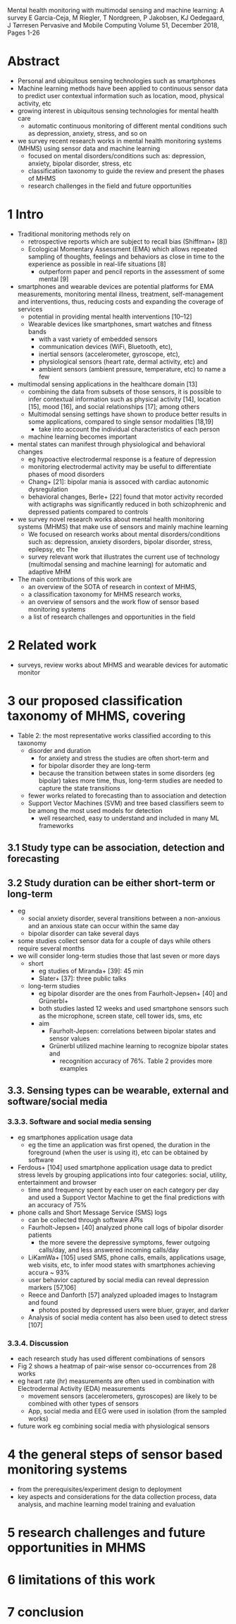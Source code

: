Mental health monitoring with multimodal sensing and machine learning: A survey
E Garcia-Ceja, M Riegler, T Nordgreen, P Jakobsen, KJ  Oedegaard, J Tørresen
Pervasive and Mobile Computing Volume 51, December 2018, Pages 1-26

# Abstract

* Personal and ubiquitous sensing technologies such as smartphones
* Machine learning methods have been applied to continuous sensor data
  to predict user contextual information such as
  location, mood, physical activity, etc
* growing interest in ubiquitous sensing technologies for mental health care
  * automatic continuous monitoring of different mental conditions such as
    depression, anxiety, stress, and so on
* we survey recent research works in mental health monitoring systems (MHMS)
  using sensor data and machine learning
  * focused on mental disorders/conditions such as:
    depression, anxiety, bipolar disorder, stress, etc
  * classification taxonomy to guide the review and present the phases of MHMS
  * research challenges in the field and future opportunities

# 1 Intro

* Traditional monitoring methods rely on
  * retrospective reports which are subject to recall bias (Shiffman+ [8])
  * Ecological Momentary Assessment (EMA) which allows
    repeated sampling of thoughts, feelings and behaviors
    as close in time to the experience as possible in real-life situations [8]
    * outperform paper and pencil reports in the assessment of some mental [9]
* smartphones and wearable devices are potential platforms for
  EMA measurements, monitoring mental illness, treatment, self-management and
  interventions, thus, reducing costs and expanding the coverage of services
  * potential in providing mental health interventions [10–12]
  * Wearable devices like smartphones, smart watches and fitness bands
    * with a vast variety of embedded sensors
    * communication devices (WiFi, Bluetooth, etc), 
    * inertial sensors (accelerometer, gyroscope, etc), 
    * physiological sensors (heart rate, dermal activity, etc) and 
    * ambient sensors (ambient pressure, temperature, etc) to name a few
* multimodal sensing applications in the healthcare domain [13]
  * combining the data from subsets of those sensors, it is possible to infer
    contextual information such as physical activity [14], location [15],
    mood [16], and social relationships [17]; among others
  * Multimodal sensing settings have shown to produce better results in some
    applications, compared to single sensor modalities [18,19]
    * take into account the individual characteristics of each person
  * machine learning becomes important
* mental states can manifest through physiological and behavioral changes
  * eg hypoactive electrodermal response is a feature of depression
  * monitoring electrodermal activity may be useful to differentiate phases of
    mood disorders
  * Chang+ [21]: bipolar mania is assoced with cardiac autonomic dysregulation
  * behavioral changes, Berle+ [22] found that
    motor activity recorded with actigraphs was significantly reduced in both
    schizophrenic and depressed patients compared to controls
* we survey novel research works about mental health monitoring systems (MHMS)
  that make use of sensors and mainly machine learning
  * We focused on research works about mental disorders/conditions such as:
    depression, anxiety disorders, bipolar disorder, stress, epilepsy, etc The
  * survey relevant work that illustrates the current use of technology
    (multimodal sensing and machine learning) for automatic and adaptive MHM
* The main contributions of this work are
  * an overview of the SOTA of research in context of MHMS,
  * a classification taxonomy for MHMS research works,
  * an overview of sensors and the work flow of sensor based monitoring systems
  * a list of research challenges and opportunities in the field

# 2 Related work

* surveys, review works about MHMS and wearable devices for automatic monitor

# 3 our proposed classification taxonomy of MHMS, covering

* Table 2: the most representative works classified according to this taxonomy
  * disorder and duration
    * for anxiety and stress the studies are often short-term and
    * for bipolar disorder they are long-term
    * because the transition between states in some disorders (eg bipolar) takes
      more time, thus, long-term studies are needed to capture the state
      transitions
  * fewer works related to forecasting than to association and detection
  * Support Vector Machines (SVM) and tree based classifiers seem to be among
    the most used models for detection
    * well researched, easy to understand and included in many ML frameworks

## 3.1 Study type can be association, detection and forecasting

## 3.2 Study duration can be either short-term or long-term

* eg
  * social anxiety disorder, several transitions between a non-anxious and an
    anxious state can occur within the same day
  * bipolar disorder can take several days
* some studies collect sensor data for a couple of days while
  others require several months
* we will consider long-term studies those that last seven or more days
  * short
    * eg studies of Miranda+ [39]: 45 min
    * Slater+ [37]: three public talks
  * long-term studies
    * eg bipolar disorder are the ones from Faurholt-Jepsen+ [40] and Grünerbl+
    * both studies lasted 12 weeks and used smartphone sensors such as the
      microphone, screen state, cell tower ids, sms, etc
    * aim
      * Faurholt-Jepsen: correlations between bipolar states and sensor values
      * Grünerbl utilized machine learning to recognize bipolar states and
        * recognition accuracy of 76%. Table 2 provides more examples

## 3.3. Sensing types can be wearable, external and software/social media

### 3.3.3. Software and social media sensing

* eg smartphones application usage data
  * eg the time an application was first opened, the duration in the foreground
    (when the user is using it), etc can be obtained by software
* Ferdous+ [104] used smartphone application usage data to
  predict stress levels by grouping applications into four categories:
  social, utility, entertainment and browser
  * time and frequency spent by each user on each category per day and used a
    Support Vector Machine to get the final predictions with an accuracy of 75%
* phone calls and Short Message Service (SMS) logs
  * can be collected through software APIs
  * Faurholt-Jepsen+ [40] analyzed phone call logs of bipolar disorder patients
    * the more severe the depressive symptoms, fewer outgoing calls/day, and
      less answered incoming calls/day
  * LiKamWa+ [105] used SMS, phone calls, emails, applications usage, web
    visits, etc, to infer mood states with smartphones achieving accura ~ 93%
  * user behavior captured by social media can reveal depression markers
    [57,106]
  * Reece and Danforth [57] analyzed uploaded images to Instagram and found
    * photos posted by depressed users were bluer, grayer, and darker
  * Analysis of social media content has also been used to detect stress [107]

### 3.3.4. Discussion

* each research study has used different combinations of sensors
* Fig 2 shows a heatmap of pair-wise sensor co-occurrences from 28 works
* eg heart rate (hr) measurements are often used in combination with
  Electrodermal Activity (EDA) measurements
  * movement sensors (accelerometers, gyroscopes) are likely to be combined
    with other types of sensors
  * App, social media and EEG were used in isolation (from the sampled works)
* future work eg combining social media with physiological sensors

# 4 the general steps of sensor based monitoring systems

* from the prerequisites/experiment design to deployment
* key aspects and considerations for the data collection process, data
  analysis, and machine learning model training and evaluation

# 5 research challenges and future opportunities in MHMS

# 6 limitations of this work

# 7 conclusion

